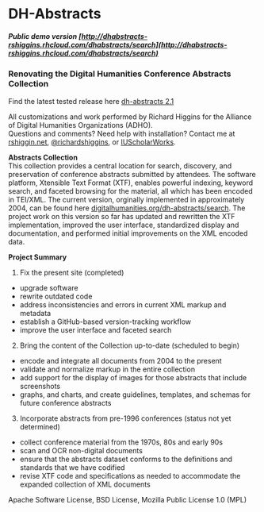 # DH-Abstracts

##### Public demo version [http://dhabstracts-rshiggins.rhcloud.com/dhabstracts/search](http://dhabstracts-rshiggins.rhcloud.com/dhabstracts/search)

### Renovating the Digital Humanities Conference Abstracts Collection      

Find the latest tested release here [dh-abstracts 2.1](https://github.com/rshiggin/dh-abstracts/releases/tag/2.1)     
      
All customizations and work performed by Richard Higgins for the Alliance of Digital Humanities Organizations (ADHO).     
Questions and comments? Need help with installation? Contact me at [rshiggin.net](http://www.rshiggins.net),  [@richardshiggins](https://twitter.com/richardshiggins), or [IUScholarWorks](https://scholarworks.iu.edu/people). 

__Abstracts Collection__     
This collection provides a central location for search, discovery, and preservation of conference abstracts submitted by attendees. The software platform, Xtensible Text Format (XTF), enables powerful indexing, keyword search, and faceted browsing for the material, all which has been encoded in TEI/XML. The current version, orginally implemented in approximately 2004, can be found here [digitalhumanities.org/dh-abstracts/search](http://digitalhumanities.org/dh-abstracts/search). The project work on this version so far has updated and rewritten the XTF implementation, improved the user interface, standardized display and documentation, and performed initial improvements on the XML encoded data. 

__Project Summary__

1. Fix the present site (completed)       
  * upgrade software  
  * rewrite outdated code    
  * address inconsistencies and errors in current XML markup and metadata    
  * establish a GitHub-based version-tracking workflow   
  * improve the user interface and faceted search

2. Bring the content of the Collection up-to-date  (scheduled to begin)
  * encode and integrate all documents from 2004 to the present   
  * validate and normalize markup in the entire collection
  * add support for the display of images for those abstracts that include screenshots  
  * graphs, and charts, and create guidelines, templates, and schemas for future conference abstracts

3. Incorporate abstracts from pre-1996 conferences (status not yet determined)   
  * collect conference material from the 1970s, 80s and early 90s
  * scan and OCR non-digital documents   
  * ensure that the abstracts dataset conforms to the definitions and standards that we have codified    
  * revise XTF code and specifications as needed to accommodate the expanded collection of XML documents  


Apache Software License, BSD License, Mozilla Public License 1.0 (MPL)
